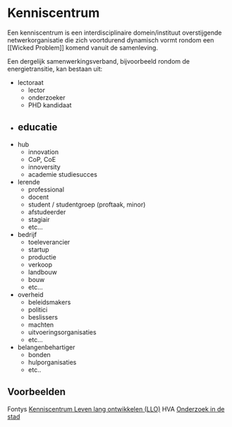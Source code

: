 # Kenniscentrum

Een kenniscentrum is een interdisciplinaire domein/instituut overstijgende netwerkorganisatie die zich voortdurend dynamisch vormt rondom een [[Wicked Problem]] komend vanuit de samenleving. 

Een dergelijk samenwerkingsverband, bijvoorbeeld rondom de energietransitie, kan bestaan uit:

- lectoraat
	- lector
	- onderzoeker
	- PHD kandidaat
- educatie
	- 
- hub
	- innovation
	- CoP, CoE
	- innoversity
	- academie studiesucces
- lerende
	- professional
	- docent
	- student / studentgroep (proftaak, minor)
	- afstudeerder
	- stagiair
	- etc...
- bedrijf
	- toeleverancier
	- startup
	- productie
	- verkoop
	- landbouw
	- bouw
	- etc...
- overheid
	- beleidsmakers
	- politici
	- beslissers
	- machten
	- uitvoeringsorganisaties
	- etc...
- belangenbehartiger
	- bonden
	- hulporganisaties
	- etc..

## Voorbeelden

Fontys [Kenniscentrum Leven lang ontwikkelen (LLO)](https://fontys.nl/Onderzoek/Toekomst-van-leren-1/Leven-lang-ontwikkelen.htm)
HVA [Onderzoek in de stad](https://www.hva.nl/onderzoek/impact-en-output/onderzoek-in-de-stad/onderzoek-in-de-stad.html)